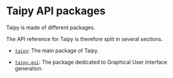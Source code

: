 # Taipy API packages

Taipy is made of different packages.

The API reference for Taipy is therefore split in several sections.

   - [`taipy`](reference/pkg_taipy.md): The main package of Taipy.

   - [`taipy.gui`](reference/pkg_taipy.gui.md): The package dedicated to Graphical
      User Interface generation.

